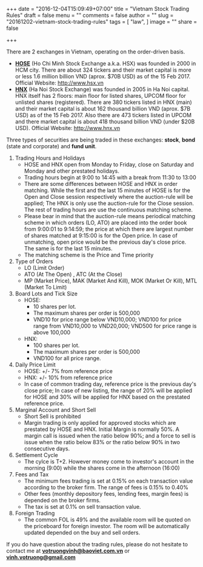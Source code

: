 +++
date = "2016-12-04T15:09:49+07:00"
title = "Vietnam Stock Trading Rules"
draft = false
menu = ""
comments = false
author = ""
slug = "20161202-vietnam-stock-trading-rules"
tags = [
  "law",
]
image = ""
share = false

+++

There are 2 exchanges in Vietnam, operating on the order-driven basis. 

- [**HOSE**](http://www.hsx.vn) (Ho Chi Minh Stock Exchange a.k.a. HSX) was founded in 2000 in HCM city. There are about 324 tickers and their market capital is more or less 1.6 million billion VND (aprox. $70B USD) as of the 15 Feb 2017. Official Website: http://www.hsx.vn
- [**HNX**](http://www.hnx.vn) (Ha Noi Stock Exchange) was founded in 2005 in Ha Noi capital. HNX itself has 2 floors: main floor for listed shares, UPCOM floor for unlisted shares (registered). There are 380 tickers listed in HNX (main) and their market capital is about 162 thousand billion VND (aprox. $7B USD) as of the 15 Feb 2017. Also there are 473 tickers listed in UPCOM and there market capital is about 418 thousand billion VND (under $20B USD). Official Website: http://www.hnx.vn

Three types of securities are being traded in these exchanges: **stock**, **bond** (state and corporate) and **fund unit**.

<!--more-->

1. Trading Hours and Holidays
	- HOSE and HNX open from Monday to Friday, close on Saturday and Monday and other prestated holidays.
	- Trading hours begin at 9:00 to 14:45 with a break from 11:30 to 13:00
	- There are some differences between HOSE and HNX in order matching. While the first and the last 15 minutes of HOSE is for the Open and Close session respectively where the auction-rule will be applied; The HNX is only use the auction-rule for the Close session. The rest of trading hours are use the continuous matching scheme.
	- Please bear in mind that the auction-rule means periodical matching scheme in which orders (LO, ATO) are placed into the order book from 9:00:01 to 9:14:59; the price at which there are largest number of shares matched at 9:15:00 is for the Open price. In case of unmatching, open price would be the previous day's close price. The same is for the last 15 minutes.
	- The matching scheme is the Price and Time priority
2. Type of Orders
	- LO (Limit Order)
	- ATO (At The Open) , ATC (At the Close)
	- MP (Market Price), MAK (Market And Kill), MOK (Market Or Kill), MTL (Market To Limit) 
3. Board Lots and Tick Size
	- HOSE: 
		+ 10 shares per lot. 
		+ The maximum shares per order is 500,000
		+ VND10 for price range below VND10,000; VND100 for price range from VND10,000 to VND20,000; VND500 for price range is above 100,000 
	- HNX: 
		+ 100 shares per lot. 
		+ The maximum shares per order is 500,000
		+ VND100 for all price range.
4. Daily Price Limit
	- HOSE: +/- 7% from reference price
	- HNX: +/- 10% from reference price
	- In case of common trading day, reference price is the previous day's close price; In case of new listing, the range of 20% will be applied for HOSE and 30% will be applied for HNX based on the prestated reference price.
5. Marginal Account and Short Sell
	- Short Sell is prohibited
	- Margin trading is only applied for approved stocks which are prestated by HOSE and HNX. Initial Margin is normally 50%. A margin call is issued when the ratio below 90%; and a force to sell is issue when the ratio below 83% or the ratio below 90% in two consecutive days.
6. Settlement Cycle
	- The cylce is T+2. However money come to investor's account in the morning (9:00) while the shares come in the afternoon (16:00)
7. Fees and Tax
	- The minimum fees trading is set at 0.15% on each transaction value according to the broker firm. The range of fees is 0.15% to 0.40%
	- Other fees (monthly depository fees, lending fees, margin fees) is depended on the broker firms. 
	- The tax is set at 0.1% on sell transaction value.
8. Foreign Trading
	- The common FOL is 49% and the available room will be quoted on the priceboard for foreign investor. The room will be automatically updated depended on the buy and sell orders.

If you do have question about the trading rules, please do not hesitate to contact me at [**votruongvinh@baoviet.com.vn**](mailto:votruongvinh@baoviet.com.vn) or [**vinh.votruong@gmail.com**](mailto:vinh.votruong@gmail.com)



